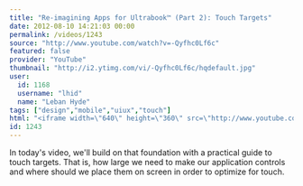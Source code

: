 ```yaml
---
title: "Re-imagining Apps for Ultrabook™ (Part 2): Touch Targets"
date: 2012-08-10 14:21:03 00:00
permalink: /videos/1243
source: "http://www.youtube.com/watch?v=-Qyfhc0Lf6c"
featured: false
provider: "YouTube"
thumbnail: "http://i2.ytimg.com/vi/-Qyfhc0Lf6c/hqdefault.jpg"
user:
  id: 1168
  username: "lhid"
  name: "Leban Hyde"
tags: ["design","mobile","uiux","touch"]
html: "<iframe width=\"640\" height=\"360\" src=\"http://www.youtube.com/embed/-Qyfhc0Lf6c?wmode=transparent&fs=1&feature=oembed\" frameborder=\"0\" allowfullscreen></iframe>"
id: 1243
---
```


In today's video, we'll build on that foundation with a practical guide to touch targets. That is, how large we need to make our application controls and where should we place them on screen in order to optimize for touch.